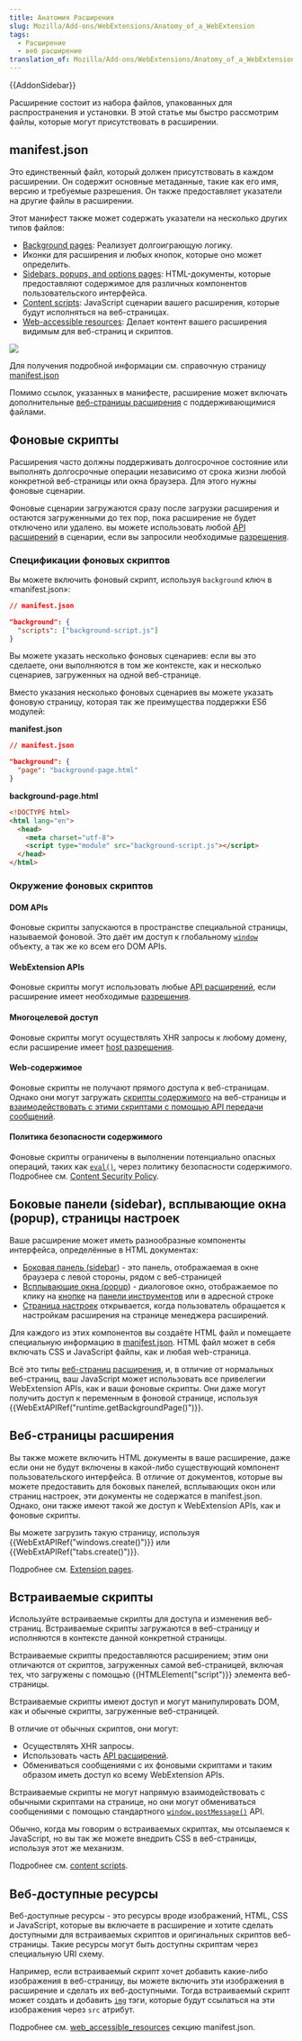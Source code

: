 ```yaml
---
title: Анатомия Расширения
slug: Mozilla/Add-ons/WebExtensions/Anatomy_of_a_WebExtension
tags:
  - Расширение
  - веб расширение
translation_of: Mozilla/Add-ons/WebExtensions/Anatomy_of_a_WebExtension
---
```


{{AddonSidebar}}

Расширение состоит из набора файлов, упакованных для распространения и установки. В этой статье мы быстро рассмотрим файлы, которые могут присутствовать в расширении.

## manifest.json

Это единственный файл, который должен присутствовать в каждом расширении. Он содержит основные метаданные, такие как его имя, версию и требуемые разрешения. Он также предоставляет указатели на другие файлы в расширении.

Этот манифест также может содержать указатели на несколько других типов файлов:

- [Background pages](/ru/docs/Mozilla/Add-ons/WebExtensions/Anatomy_of_a_WebExtension#Background_scripts): Реализует долгоиграющую логику.
- Иконки для расширения и любых кнопок, которые оно может определить.
- [Sidebars, popups, and options pages](/ru/docs/Mozilla/Add-ons/WebExtensions/Anatomy_of_a_WebExtension#Sidebars_popups_options_pages): HTML-документы, которые предоставляют содержимое для различных компонентов пользовательского интерфейса.
- [Content scripts](/ru/docs/Mozilla/Add-ons/WebExtensions/Anatomy_of_a_WebExtension#Content_scripts): JavaScript сценарии вашего расширения, которые будут исполняться на веб-страницах.
- [Web-accessible resources](/ru/docs/Mozilla/Add-ons/WebExtensions/Anatomy_of_a_WebExtension#Web_accessible_resources): Делает контент вашего расширения видимым для веб-страниц и скриптов.

![](https://mdn.mozillademos.org/files/13669/webextension-anatomy.png)

Для получения подробной информации см. справочную страницу [manifest.json](/ru/docs/Mozilla/Add-ons/WebExtensions/manifest.json)

Помимо ссылок, указанных в манифесте, расширение может включать дополнительные [веб-страницы расширения](/ru/docs/Mozilla/Add-ons/WebExtensions/Anatomy_of_a_WebExtension#Extension_pages) с поддерживающимися файлами.

## Фоновые скрипты

Расширения часто должны поддерживать долгосрочное состояние или выполнять долгосрочные операции независимо от срока жизни любой конкретной веб-страницы или окна браузера. Для этого нужны фоновые сценарии.

Фоновые сценарии загружаются сразу после загрузки расширения и остаются загруженными до тех пор, пока расширение не будет отключено или удалено. вы можете использовать любой [API расширений](/ru/docs/Mozilla/Add-ons/WebExtensions/API) в сценарии, если вы запросили необходимые [разрешения](/ru/docs/Mozilla/Add-ons/WebExtensions/manifest.json/permissions).

### Спецификации фоновых скриптов

Вы можете включить фоновый скрипт, используя `background` ключ в «manifest.json»:

```json
// manifest.json

"background": {
  "scripts": ["background-script.js"]
}
```

Вы можете указать несколько фоновых сценариев: если вы это сделаете, они выполняются в том же контексте, как и несколько сценариев, загруженных на одной веб-странице.

Вместо указания несколько фоновых сценариев вы можете указать фоновую страницу, которая так же преимущества поддержки ES6 модулей:

**manifest.json**

```json
// manifest.json

"background": {
  "page": "background-page.html"
}
```

**background-page.html**

```html
<!DOCTYPE html>
<html lang="en">
  <head>
    <meta charset="utf-8">
    <script type="module" src="background-script.js"></script>
  </head>
</html>
```

### Окружение фоновых скриптов

#### DOM APIs

Фоновые скрипты запускаются в пространстве специальной страницы, называемой фоновой. Это даёт им доступ к глобальному [`window`](/en-US/docs/Web/API/Window) объекту, а так же ко всем его DOM APIs.

#### WebExtension APIs

Фоновые скрипты могут использовать любые [API расширений](/ru/docs/Mozilla/Add-ons/WebExtensions/API), если расширение имеет необходимые [разрешения](/ru/docs/Mozilla/Add-ons/WebExtensions/manifest.json/permissions).

#### Многоцелевой доступ

Фоновые скрипты могут осуществлять XHR запросы к любому домену, если расширение имеет [host разрешения](/ru/docs/Mozilla/Add-ons/WebExtensions/manifest.json/permissions).

#### Web-содержимое

Фоновые скрипты не получают прямого доступа к веб-страницам. Однако они могут загружать [скрипты содержимого](/ru/docs/Mozilla/Add-ons/WebExtensions/Content_scripts) на веб-страницы и [взаимодействовать с этими скриптами с помощью API передачи сообщений](/ru/docs/Mozilla/Add-ons/WebExtensions/Content_scripts#Communicating_with_background_scripts).

#### Политика безопасности содержимого

Фоновые скрипты ограничены в выполнении потенциально опасных операций, таких как [`eval()`](/en-US/docs/Web/JavaScript/Reference/Global_Objects/eval), через политику безопасности содержимого. Подробнее см. [Content Security Policy](/ru/docs/Mozilla/Add-ons/WebExtensions/Content_Security_Policy).

## Боковые панели (sidebar), всплывающие окна (popup), страницы настроек

Ваше расширение может иметь разнообразные компоненты интерфейса, определённые в HTML документах:

- [Боковая панель (sidebar](/ru/docs/Mozilla/Add-ons/WebExtensions/user_interface/Sidebars)) - это панель, отображаемая в окне браузера с левой стороны, рядом с веб-страницей
- [Всплывающие окна (popup](/ru/docs/Mozilla/Add-ons/WebExtensions/user_interface/Popups)) - диалоговое окно, отображаемое по клику на [кнопке](/ru/docs/Mozilla/Add-ons/WebExtensions/user_interface/Browser_action) на [панели инструментов](/ru/docs/Mozilla/Add-ons/WebExtensions/user_interface/Browser_action) или в адресной строке
- [Страница настроек](/ru/docs/Mozilla/Add-ons/WebExtensions/user_interface/Options_pages) открывается, когда пользователь обращается к настройкам расширения на странице менеджера расширений.

Для каждого из этих компонентов вы создаёте HTML файл и помещаете специальную информацию в [manifest.json](/ru/docs/Mozilla/Add-ons/WebExtensions/manifest.json). HTML файл может в себя включать CSS и JavaScript файлы, как и любая web-страница.

Всё это типы [веб-страниц расширения](/ru/docs/Mozilla/Add-ons/WebExtensions/user_interface/Extension_pages), и, в отличие от нормальных веб-страниц, ваш JavaScript может использовать все привелегии WebExtension APIs, как и ваши фоновые скрипты. Они даже могут получить доступ к переменным в фоновой странице, используя {{WebExtAPIRef("runtime.getBackgroundPage()")}}.

## Веб-страницы расширения

Вы также можете включить HTML документы в ваше расширение, даже если они не будут включены в какой-либо существующий компонент пользовательского интерфейса. В отличие от документов, которые вы можете предоставить для боковых панелей, всплывающих окон или страниц настроек, эти документы не содержатся в manifest.json. Однако, они также имеют такой же доступ к WebExtension APIs, как и фоновые скрипты.

Вы можете загрузить такую страницу, используя {{WebExtAPIRef("windows.create()")}} или {{WebExtAPIRef("tabs.create()")}}.

Подробнее см. [Extension pages](/ru/docs/Mozilla/Add-ons/WebExtensions/user_interface/Extension_pages).

## Встраиваемые скрипты

Используйте встраиваемые скрипты для доступа и изменения веб-страниц. Встраиваемые скрипты загружаются в веб-страницу и исполняются в контексте данной конкретной страницы.

Встраиваемые скрипты предоставляются расширением; этим они отличаются от скриптов, загруженных самой веб-страницей, включая тех, что загружены с помощью {{HTMLElement("script")}} элемента веб-страницы.

Встраиваемые скрипты имеют доступ и могут манипулировать DOM, как и обычные скрипты, загруженные веб-страницей.

В отличие от обычных скриптов, они могут:

- Осуществлять XHR запросы.
- Использовать часть [API расширений](/ru/docs/Mozilla/Add-ons/WebExtensions/API).
- Обмениваться сообщениями с их фоновыми скриптами и таким образом иметь доступ ко всему WebExtension APIs.

Встраиваемые скрипты не могут напрямую взаимодействовать с обычными скриптами на странице, но они могут обмениваться сообщениями с помощью стандартного [`window.postMessage()`](/en-US/docs/Web/API/Window/postMessage) API.

Обычно, когда мы говорим о встраиваемых скриптах, мы отсылаемся к JavaScript, но вы так же можете внедрить CSS в веб-страницы, используя этот же механизм.

Подробнее см. [content scripts](/ru/docs/Mozilla/Add-ons/WebExtensions/Content_scripts).

## Веб-доступные ресурсы

Веб-доступные ресурсы - это ресурсы вроде изображений, HTML, CSS и JavaScript, которые вы включаете в расширение и хотите сделать доступными для встраиваемых скриптов и оригинальных скриптов веб-страницы. Такие ресурсы могут быть доступны скриптам через специальную URI схему.

Например, если встраиваемый скрипт хочет добавить какие-либо изображения в веб-страницу, вы можете включить эти изображения в расширение и сделать их веб-доступными. Тогда встраиваемый скрипт может создать и добавить [`img`](/en-US/docs/Web/HTML/Element/img) тэги, которые будут ссылаться на эти изображения через `src` атрибут.

Подробнее см. [web_accessible_resources](/ru/docs/Mozilla/Add-ons/WebExtensions/manifest.json/web_accessible_resources) секцию manifest.json.
